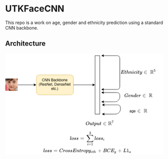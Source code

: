 # UTKFaceCNN
This repo is a work on age, gender and ethnicity prediction using a standard CNN backbone.

## Architecture

![alt text](./test_images/Arch.png)
